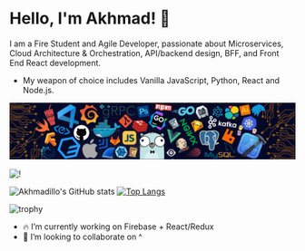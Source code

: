 # Hello, I'm Akhmad! 🚀


I am a Fire Student and Agile Developer, passionate about Microservices, Cloud Architecture & Orchestration, API/backend design, BFF, and Front End React development.

* My weapon of choice includes Vanilla JavaScript, Python, React and Node.js.

<!--   my-header-img -->
![](header_.png)

![!](https://komarev.com/ghpvc/?username=akhmadmamirov&color=brightgreen)

![Akhmadillo's GitHub stats](https://github-readme-stats.vercel.app/api?username=akhmadmamirov&show_icons=true&theme=tokyonight&count_private=true&include_all_commits=true)
[![Top Langs](https://github-readme-stats.vercel.app/api/top-langs/?username=akhmadmamirov&layout=compact&theme=tokyonight)](https://github.com/akhmadmamirov)

![trophy](https://github-profile-trophy.vercel.app/?username=akhmadmamirov)


- 🔥 I’m currently working on Firebase + React/Redux
- 👯 I’m looking to collaborate on ^
